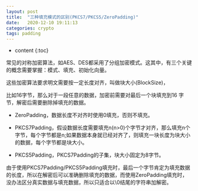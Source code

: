 ```yaml
---
layout: post
title:  "三种填充模式的区别(PKCS7/PKCS5/ZeroPadding)"
date:   2020-12-10 19:11:13
categories: crypto
tags: padding
---
```


* content
{:toc}

常见的对称加密算法，如AES、DES都采用了分组加密模式。这其中，有三个关键的概念需要掌握：模式、填充、初始化向量。

这些加密算法要求明文需要按一定长度对齐，叫做块大小(BlockSize)，

比如16字节，那么对于一段任意的数据，加密前需要对最后一个块填充到16 字节，解密后需要删除掉填充的数据。

- ZeroPadding，数据长度不对齐时使用0填充，否则不填充。

- PKCS7Padding，假设数据长度需要填充n(n>0)个字节才对齐，那么填充n个字节，每个字节都是n;如果数据本身就已经对齐了，则填充一块长度为块大小的数据，每个字节都是块大小。

- PKCS5Padding，PKCS7Padding的子集，块大小固定为8字节。

由于使用PKCS7Padding/PKCS5Padding填充时，最后一个字节肯定为填充数据的长度，所以在解密后可以准确删除填充的数据，而使用ZeroPadding填充时，没办法区分真实数据与填充数据，所以只适合以\0结尾的字符串加解密。